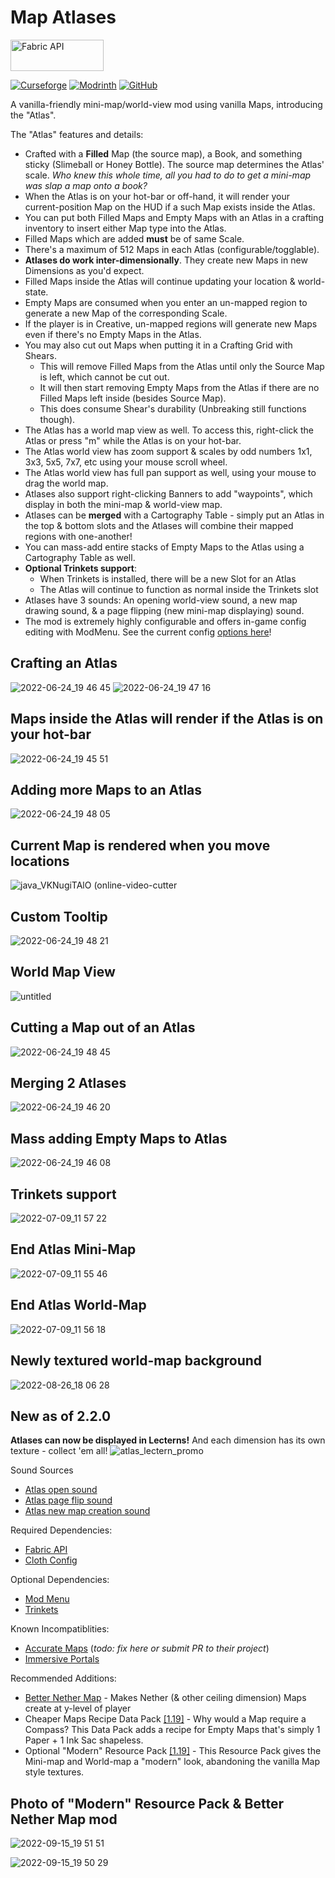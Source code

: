 # Map Atlases

<a href="https://www.curseforge.com/minecraft/mc-mods/fabric-api"><img src="https://i.imgur.com/Ol1Tcf8.png" width="149" height="50" title="Fabric API" alt="Fabric API"></a>

<a href="https://www.curseforge.com/minecraft/mc-mods/map-atlases"><img alt="Curseforge" src="https://cf.way2muchnoise.eu/full_436298_downloads.svg"></a> <a href="https://modrinth.com/mod/map-atlases"><img alt="Modrinth" src="https://img.shields.io/modrinth/dt/map-atlases?label=Modrinth%20Downloads"></a> <a href="https://github.com/Pepperoni-Jabroni/MapAtlases"><img alt="GitHub" src="https://img.shields.io/github/downloads/Pepperoni-Jabroni/MapAtlases/total?label=Downloads&logo=github"></a>


A vanilla-friendly mini-map/world-view mod using vanilla Maps, introducing the "Atlas".

The "Atlas" features and details:
- Crafted with a **Filled** Map (the source map), a Book, and something sticky (Slimeball or Honey Bottle). The source map determines the Atlas' scale. *Who knew this whole time, all you had to do to get a mini-map was slap a map onto a book?*
- When the Atlas is on your hot-bar or off-hand, it will render your current-position Map on the HUD if a such Map exists inside the Atlas.
- You can put both Filled Maps and Empty Maps with an Atlas in a crafting inventory to insert either Map type into the Atlas.
- Filled Maps which are added **must** be of same Scale.
- There's a maximum of 512 Maps in each Atlas (configurable/togglable).
- **Atlases do work inter-dimensionally**. They create new Maps in new Dimensions as you'd expect.
- Filled Maps inside the Atlas will continue updating your location & world-state.
- Empty Maps are consumed when you enter an un-mapped region to generate a new Map of the corresponding Scale.
- If the player is in Creative, un-mapped regions will generate new Maps even if there's no Empty Maps in the Atlas.
- You may also cut out Maps when putting it in a Crafting Grid with Shears. 
   - This will remove Filled Maps from the Atlas until only the Source Map is left, which cannot be cut out. 
   - It will then start removing Empty Maps from the Atlas if there are no Filled Maps left inside (besides Source Map).
   - This does consume Shear's durability (Unbreaking still functions though).
- The Atlas has a world map view as well. To access this, right-click the Atlas or press "m" while the Atlas is on your hot-bar.
- The Atlas world view has zoom support & scales by odd numbers 1x1, 3x3, 5x5, 7x7, etc using your mouse scroll wheel.
- The Atlas world view has full pan support as well, using your mouse to drag the world map.
- Atlases also support right-clicking Banners to add "waypoints", which display in both the mini-map & world-view map.
- Atlases can be **merged** with a Cartography Table - simply put an Atlas in the top & bottom slots and the Atlases will combine their mapped regions with one-another!
- You can mass-add entire stacks of Empty Maps to the Atlas using a Cartography Table as well.
- **Optional Trinkets support**: 
   - When Trinkets is installed, there will be a new Slot for an Atlas
   - The Atlas will continue to function as normal inside the Trinkets slot
- Atlases have 3 sounds: An opening world-view sound, a new map drawing sound, & a page flipping (new mini-map displaying) sound.
- The mod is extremely highly configurable and offers in-game config editing with ModMenu. See the current config [options here](https://github.com/Pepperoni-Jabroni/MapAtlases/blob/main/src/main/java/pepjebs/mapatlases/config/MapAtlasesConfig.java)!

## Crafting an Atlas
![2022-06-24_19 46 45](https://user-images.githubusercontent.com/17690401/175755582-aecd94b1-ac3a-4686-a3d5-82cea1e3583d.png)
![2022-06-24_19 47 16](https://user-images.githubusercontent.com/17690401/175755583-83e57650-ce2b-49e3-93e6-a0cf67ff1d0d.png)

## Maps inside the Atlas will render if the Atlas is on your hot-bar
![2022-06-24_19 45 51](https://user-images.githubusercontent.com/17690401/175755590-dedbaaf0-f970-4755-a42f-484264609811.png)

## Adding more Maps to an Atlas
![2022-06-24_19 48 05](https://user-images.githubusercontent.com/17690401/175755596-5895ebab-b1a2-4c58-bc70-dcb03083762f.png)

## Current Map is rendered when you move locations
![java_VKNugiTAlO (online-video-cutter](https://user-images.githubusercontent.com/17690401/182008727-dd3a0d38-b493-4367-8b9e-cf873442373a.gif)

## Custom Tooltip
![2022-06-24_19 48 21](https://user-images.githubusercontent.com/17690401/175755670-3819eca7-cbc4-4be5-a7c8-3d4286dacd19.png)

## World Map View
![untitled](https://user-images.githubusercontent.com/17690401/182009108-f87ca806-a698-4c4f-a62b-ab10ca328ead.GIF)

## Cutting a Map out of an Atlas
![2022-06-24_19 48 45](https://user-images.githubusercontent.com/17690401/175755627-bf5ff6b5-752d-4bfd-85d2-82c863bc1257.png)

## Merging 2 Atlases
![2022-06-24_19 46 20](https://user-images.githubusercontent.com/17690401/175755632-2c6d953d-2ce2-4020-b2ff-ee5cd85aa6f6.png)

## Mass adding Empty Maps to Atlas
![2022-06-24_19 46 08](https://user-images.githubusercontent.com/17690401/175755635-751ed66c-11f2-448e-96e4-7cf20d2ddc07.png)

## Trinkets support
![2022-07-09_11 57 22](https://user-images.githubusercontent.com/17690401/178119933-adba64dc-1ba6-425d-8608-40d98b722cb8.png)

## End Atlas Mini-Map
![2022-07-09_11 55 46](https://user-images.githubusercontent.com/17690401/178119945-5a5bde0c-48de-4ab2-92a2-1607fd2c7387.png)

## End Atlas World-Map
![2022-07-09_11 56 18](https://user-images.githubusercontent.com/17690401/178119955-d1a90fc7-114c-483e-903b-456f0bd74066.png)

## Newly textured world-map background
![2022-08-26_18 06 28](https://user-images.githubusercontent.com/17690401/187008291-33800e98-04c9-4340-a433-91a094fe56b6.png)

## New as of 2.2.0
**Atlases can now be displayed in Lecterns!**
And each dimension has its own texture - collect 'em all!
![atlas_lectern_promo](https://user-images.githubusercontent.com/17690401/196099897-b22d161b-c357-46dd-9087-84a642b1ab53.png)

Sound Sources
- [Atlas open sound](https://freesound.org/people/InspectorJ/sounds/416179/)
- [Atlas page flip sound](https://freesound.org/people/flag2/sounds/63318/)
- [Atlas new map creation sound](https://freesound.org/people/Tomoyo%20Ichijouji/sounds/211247/)

Required Dependencies:
- [Fabric API](https://www.curseforge.com/minecraft/mc-mods/fabric-api)
- [Cloth Config](https://www.curseforge.com/minecraft/mc-mods/cloth-config)

Optional Dependencies:
- [Mod Menu](https://www.curseforge.com/minecraft/mc-mods/modmenu)
- [Trinkets](https://www.curseforge.com/minecraft/mc-mods/trinkets)

Known Incompatiblities:
- [Accurate Maps](https://www.curseforge.com/minecraft/mc-mods/accurate-maps) (*todo: fix here or submit PR to their project*)
- [Immersive Portals](https://www.curseforge.com/minecraft/mc-mods/immersive-portals-mod)

Recommended Additions:
- [Better Nether Map](https://modrinth.com/mod/better-nether-map) - Makes Nether (& other ceiling dimension) Maps create at y-level of player
- Cheaper Maps Recipe Data Pack [[1.19]](https://github.com/Pepperoni-Jabroni/MapAtlases/releases/download/2.0.1/cheaper-map-crafting+1.19.zip) - Why would a Map require a Compass? This Data Pack adds a recipe for Empty Maps that's simply 1 Paper + 1 Ink Sac shapeless. 
- Optional "Modern" Resource Pack [[1.19]](https://github.com/Pepperoni-Jabroni/MapAtlases/releases/download/2.1.0/map_atlases_modern_resource_pack+1.19.zip) - This Resource Pack gives the Mini-map and World-map a "modern" look, abandoning the vanilla Map style textures.

## Photo of "Modern" Resource Pack & Better Nether Map mod
![2022-09-15_19 51 51](https://user-images.githubusercontent.com/17690401/190546424-894fc024-884f-4cea-a8e4-0315643fb7f9.png)

![2022-09-15_19 50 29](https://user-images.githubusercontent.com/17690401/190546249-388c58b5-99de-463c-b0d8-d3c40ebb4c33.png)
